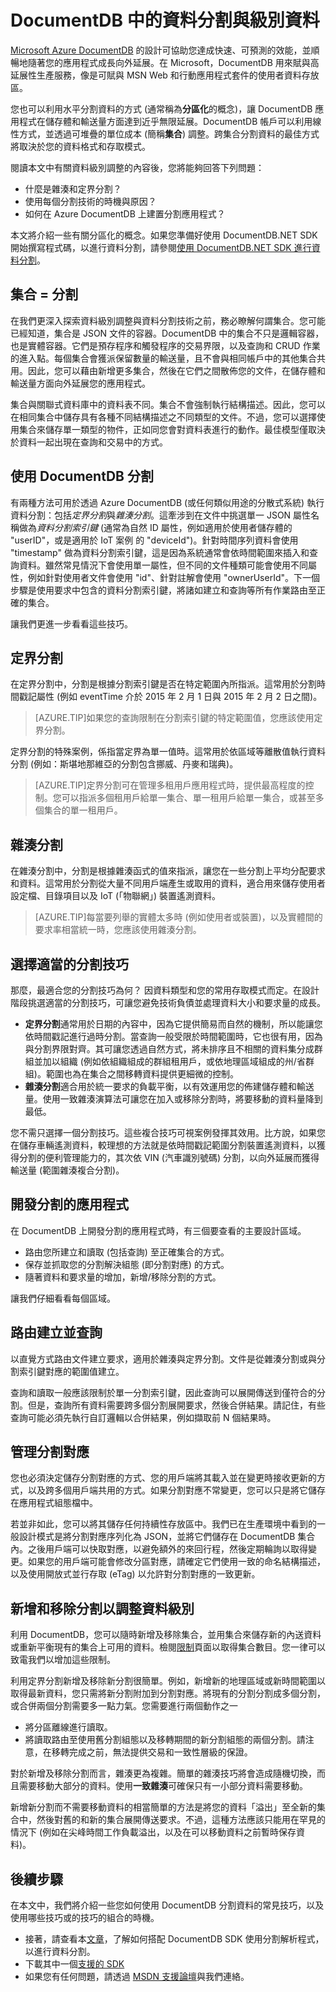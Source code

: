 <properties      
    pageTitle="透過分區化在 DocumentDB 中分割資料和調整資料級別 |Microsoft Azure"      
    description="檢閱如何運用分區化技術調整資料級別的相關資訊。瞭解有關分區、如何在 DocumentDB 中分割資料，以及使用「雜湊」和「定界」分割時機的資訊。"         
    keywords="Scale data, shard, sharding, documentdb, azure, Microsoft azure"
	services="documentdb"      
    authors="arramac"      
    manager="jhubbard"      
    editor="monicar"      
    documentationCenter=""/>
<tags       
    ms.service="documentdb"      
    ms.workload="data-services"      
    ms.tgt_pltfrm="na"      
    ms.devlang="na"      
    ms.topic="article"      
    ms.date="10/05/2015"      
    ms.author="arramac"/>

# DocumentDB 中的資料分割與級別資料

[Microsoft Azure DocumentDB](../../services/documentdb/) 的設計可協助您達成快速、可預測的效能，並順暢地隨著您的應用程式成長向外延展。在 Microsoft，DocumentDB 用來賦與高延展性生產服務，像是可賦與 MSN Web 和行動應用程式套件的使用者資料存放區。

您也可以利用水平分割資料的方式 (通常稱為**分區化**的概念)，讓 DocumentDB 應用程式在儲存體和輸送量方面達到近乎無限延展。DocumentDB 帳戶可以利用線性方式，並透過可堆疊的單位成本 (簡稱**集合**) 調整。跨集合分割資料的最佳方式將取決於您的資料格式和存取模式。

閱讀本文中有關資料級別調整的內容後，您將能夠回答下列問題：

 - 什麼是雜湊和定界分割？
 - 使用每個分割技術的時機與原因？
 - 如何在 Azure DocumentDB 上建置分割應用程式？

本文將介紹一些有關分區化的概念。如果您準備好使用 DocumentDB.NET SDK 開始撰寫程式碼，以進行資料分割，請參閱[使用 DocumentDB.NET SDK 進行資料分割](documentdb-sharding.md)。

## 集合 = 分割

在我們更深入探索資料級別調整與資料分割技術之前，務必瞭解何謂集合。您可能已經知道，集合是 JSON 文件的容器。DocumentDB 中的集合不只是邏輯容器，也是實體容器。它們是預存程序和觸發程序的交易界限，以及查詢和 CRUD 作業的進入點。每個集合會獲派保留數量的輸送量，且不會與相同帳戶中的其他集合共用。因此，您可以藉由新增更多集合，然後在它們之間散佈您的文件，在儲存體和輸送量方面向外延展您的應用程式。

集合與關聯式資料庫中的資料表不同。集合不會強制執行結構描述。因此，您可以在相同集合中儲存具有各種不同結構描述之不同類型的文件。不過，您可以選擇使用集合來儲存單一類型的物件，正如同您會對資料表進行的動作。最佳模型僅取決於資料一起出現在查詢和交易中的方式。

## 使用 DocumentDB 分割

有兩種方法可用於透過 Azure DocumentDB (或任何類似用途的分散式系統) 執行資料分割：包括*定界分割*與*雜湊分割*。這牽涉到在文件中挑選單一 JSON 屬性名稱做為*資料分割索引鍵* (通常為自然 ID 屬性，例如適用於使用者儲存體的 "userID"，或是適用於 IoT 案例 的 "deviceId")。針對時間序列資料會使用 "timestamp" 做為資料分割索引鍵，這是因為系統通常會依時間範圍來插入和查詢資料。雖然常見情況下會使用單一屬性，但不同的文件種類可能會使用不同屬性，例如針對使用者文件會使用 "id"、針對註解會使用 "ownerUserId"。下一個步驟是使用要求中包含的資料分割索引鍵，將諸如建立和查詢等所有作業路由至正確的集合。

讓我們更進一步看看這些技巧。

## 定界分割

在定界分割中，分割是根據分割索引鍵是否在特定範圍內所指派。這常用於分割時間戳記屬性 (例如 eventTime 介於 2015 年 2 月 1 日與 2015 年 2 月 2 日之間)。

> [AZURE.TIP]如果您的查詢限制在分割索引鍵的特定範圍值，您應該使用定界分割。

定界分割的特殊案例，係指當定界為單一值時。這常用於依區域等離散值執行資料分割 (例如：斯堪地那維亞的分割包含挪威、丹麥和瑞典)。

> [AZURE.TIP]定界分割可在管理多租用戶應用程式時，提供最高程度的控制。您可以指派多個租用戶給單一集合、單一租用戶給單一集合，或甚至多個集合的單一租用戶。

## 雜湊分割

在雜湊分割中，分割是根據雜湊函式的值來指派，讓您在一些分割上平均分配要求和資料。這常用於分割從大量不同用戶端產生或取用的資料，適合用來儲存使用者設定檔、目錄項目以及 IoT (「物聯網」) 裝置遙測資料。

> [AZURE.TIP]每當要列舉的實體太多時 (例如使用者或裝置)，以及實體間的要求率相當統一時，您應該使用雜湊分割。

## 選擇適當的分割技巧

那麼，最適合您的分割技巧為何？ 因資料類型和您的常用存取模式而定。在設計階段挑選適當的分割技巧，可讓您避免技術負債並處理資料大小和要求量的成長。

- **定界分割**通常用於日期的內容中，因為它提供簡易而自然的機制，所以能讓您依時間戳記進行過時分割。當查詢一般受限於時間範圍時，它也很有用，因為與分割界限對齊。其可讓您透過自然方式，將未排序且不相關的資料集分成群組並加以組織 (例如依組織組成的群組租用戶，或依地理區域組成的州/省群組)。範圍也為在集合之間移轉資料提供更細微的控制。 
- **雜湊分割**適合用於統一要求的負載平衡，以有效運用您的佈建儲存體和輸送量。使用一致雜湊演算法可讓您在加入或移除分割時，將要移動的資料量降到最低。

您不需只選擇一個分割技巧。這些複合技巧可視案例發揮其效用。比方說，如果您在儲存車輛遙測資料，較理想的方法就是依時間戳記範圍分割裝置遙測資料，以獲得分割的便利管理能力的，其次依 VIN (汽車識別號碼) 分割，以向外延展而獲得輸送量 (範圍雜湊複合分割)。

## 開發分割的應用程式
在 DocumentDB 上開發分割的應用程式時，有三個要查看的主要設計區域。

- 路由您所建立和讀取 (包括查詢) 至正確集合的方式。
- 保存並抓取您的分割解決組態 (即分割對應) 的方式。
- 隨著資料和要求量的增加，新增/移除分割的方式。

讓我們仔細看看每個區域。

## 路由建立並查詢

以直覺方式路由文件建立要求，適用於雜湊與定界分割。文件是從雜湊分割或與分割索引鍵對應的範圍值建立。

查詢和讀取一般應該限制於單一分割索引鍵，因此查詢可以展開傳送到僅符合的分割。但是，查詢所有資料需要跨多個分割展開要求，然後合併結果。請記住，有些查詢可能必須先執行自訂邏輯以合併結果，例如擷取前 N 個結果時。

## 管理分割對應

您也必須決定儲存分割對應的方式、您的用戶端將其載入並在變更時接收更新的方式，以及跨多個用戶端共用的方式。如果分割對應不常變更，您可以只是將它儲存在應用程式組態檔中。

若並非如此，您可以將其儲存任何持續性存放區中。我們已在生產環境中看到的一般設計模式是將分割對應序列化為 JSON，並將它們儲存在 DocumentDB 集合內。之後用戶端可以快取對應，以避免額外的來回行程，然後定期輪詢以取得變更。如果您的用戶端可能會修改分區對應，請確定它們使用一致的命名結構描述，以及使用開放式並行存取 (eTag) 以允許對分割對應的一致更新。

## 新增和移除分割以調整資料級別

利用 DocumentDB，您可以隨時新增及移除集合，並用集合來儲存新的內送資料或重新平衡現有的集合上可用的資料。檢閱[限制](documentdb-limits.md)頁面以取得集合數目。您一律可以致電我們以增加這些限制。

利用定界分割新增及移除新分割很簡單。例如，新增新的地理區域或新時間範圍以取得最新資料，您只需將新分割附加到分割對應。將現有的分割分割成多個分割，或合併兩個分割需要多一點力氣。您需要進行兩個動作之一

- 將分區離線進行讀取。
- 將讀取路由至使用舊分割組態以及移轉期間的新分割組態的兩個分割。請注意，在移轉完成之前，無法提供交易和一致性層級的保證。

對於新增及移除分割而言，雜湊更為複雜。簡單的雜湊技巧將會造成隨機切換，而且需要移動大部分的資料。使用**一致雜湊**可確保只有一小部分資料需要移動。

新增新分割而不需要移動資料的相當簡單的方法是將您的資料「溢出」至全新的集合中，然後對舊的和新的集合展開傳送要求。不過，這種方法應該只能用在罕見的情況下 (例如在尖峰時間工作負載溢出，以及在可以移動資料之前暫時保存資料)。

## 後續步驟
在本文中，我們將介紹一些您如何使用 DocumentDB 分割資料的常見技巧，以及使用哪些技巧或的技巧的組合的時機。

-   接著，請查看本[文章](documentdb-sharding.md)，了解如何搭配 DocumentDB SDK 使用分割解析程式，以進行資料分割。 
-   下載其中一個[支援的 SDK](https://msdn.microsoft.com/library/azure/dn781482.aspx)
-   如果您有任何問題，請透過 [MSDN 支援論壇](https://social.msdn.microsoft.com/forums/azure/home?forum=AzureDocumentDB)與我們連絡。
   


 

<!---HONumber=Oct15_HO2-->